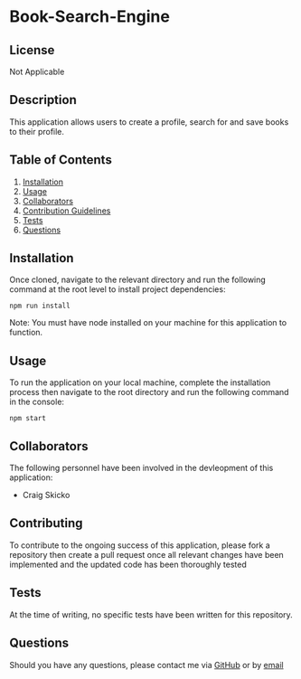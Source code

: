 # Book-Search-Engine

## License
Not Applicable

## Description
This application allows users to create a profile, search for and save books to their profile.

## Table of Contents
1. [Installation](#installation)
2. [Usage](#usage)
3. [Collaborators](#collaborators)
4. [Contribution Guidelines](#contribution-guidelines)
5. [Tests](#tests)
6. [Questions](#questions)

## Installation
Once cloned, navigate to the relevant directory and run the following command at the root level to install project dependencies:
```
npm run install
```
Note: You must have node installed on your machine for this application to function.

## Usage
To run the application on your local machine, complete the installation process then navigate to the root directory and run the following command in the console:
```
npm start
```

## Collaborators
The following personnel have been involved in the devleopment of this application:
- Craig Skicko

## Contributing
To contribute to the ongoing success of this application, please fork a repository then create a pull request once all relevant changes have been implemented and the updated code has been thoroughly tested

## Tests
At the time of writing, no specific tests have been written for this repository.

## Questions
Should you have any questions, please contact me via [GitHub](https://github.com/CSkicko) or by [email](mailto:craig.skicko@gmail.com)
